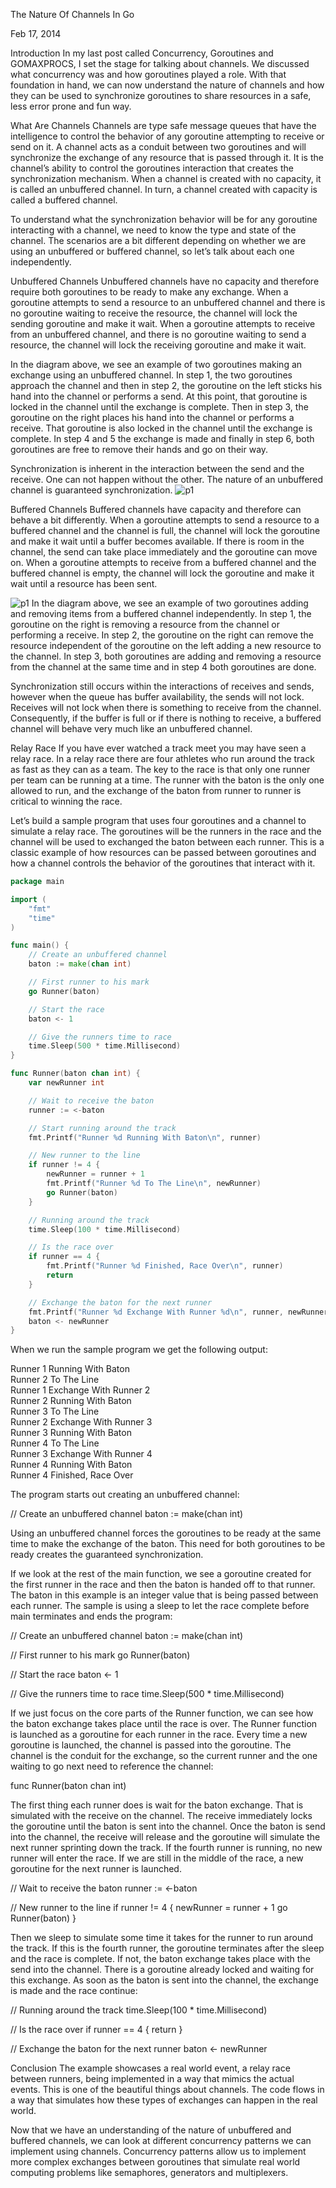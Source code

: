 The Nature Of Channels In Go

Feb 17, 2014

Introduction
In my last post called Concurrency, Goroutines and GOMAXPROCS, I set the stage for talking about channels. We discussed what concurrency was and how goroutines played a role. With that foundation in hand, we can now understand the nature of channels and how they can be used to synchronize goroutines to share resources in a safe, less error prone and fun way.

What Are Channels
Channels are type safe message queues that have the intelligence to control the behavior of any goroutine attempting to receive or send on it. A channel acts as a conduit between two goroutines and will synchronize the exchange of any resource that is passed through it. It is the channel’s ability to control the goroutines interaction that creates the synchronization mechanism. When a channel is created with no capacity, it is called an unbuffered channel. In turn, a channel created with capacity is called a buffered channel.

To understand what the synchronization behavior will be for any goroutine interacting with a channel, we need to know the type and state of the channel. The scenarios are a bit different depending on whether we are using an unbuffered or buffered channel, so let’s talk about each one independently.

Unbuffered Channels
Unbuffered channels have no capacity and therefore require both goroutines to be ready to make any exchange. When a goroutine attempts to send a resource to an unbuffered channel and there is no goroutine waiting to receive the resource, the channel will lock the sending goroutine and make it wait. When a goroutine attempts to receive from an unbuffered channel, and there is no goroutine waiting to send a resource, the channel will lock the receiving goroutine and make it wait.


In the diagram above, we see an example of two goroutines making an exchange using an unbuffered channel. In step 1, the two goroutines approach the channel and then in step 2, the goroutine on the left sticks his hand into the channel or performs a send. At this point, that goroutine is locked in the channel until the exchange is complete. Then in step 3, the goroutine on the right places his hand into the channel or performs a receive. That goroutine is also locked in the channel until the exchange is complete. In step 4 and 5 the exchange is made and finally in step 6, both goroutines are free to remove their hands and go on their way.

Synchronization is inherent in the interaction between the send and the receive. One can not happen without the other. The nature of an unbuffered channel is guaranteed synchronization.
![p1](https://www.goinggo.net/images/goinggo/Screen+Shot+2014-02-16+at+10.10.54+AM.png)

Buffered Channels
Buffered channels have capacity and therefore can behave a bit differently. When a goroutine attempts to send a resource to a buffered channel and the channel is full, the channel will lock the goroutine and make it wait until a buffer becomes available. If there is room in the channel, the send can take place immediately and the goroutine can move on. When a goroutine attempts to receive from a buffered channel and the buffered channel is empty, the channel will lock the goroutine and make it wait until a resource has been sent.

![p1](https://www.goinggo.net/images/goinggo/Screen+Shot+2014-02-17+at+8.38.15+AM.png)
In the diagram above, we see an example of two goroutines adding and removing items from a buffered channel independently. In step 1, the goroutine on the right is removing a resource from the channel or performing a receive. In step 2, the goroutine on the right can remove the resource independent of the goroutine on the left adding a new resource to the channel. In step 3, both goroutines are adding and removing a resource from the channel at the same time and in step 4 both goroutines are done.

Synchronization still occurs within the interactions of receives and sends, however when the queue has buffer availability, the sends will not lock. Receives will not lock when there is something to receive from the channel. Consequently, if the buffer is full or if there is nothing to receive, a buffered channel will behave very much like an unbuffered channel.

Relay Race
If you have ever watched a track meet you may have seen a relay race. In a relay race there are four athletes who run around the track as fast as they can as a team. The key to the race is that only one runner per team can be running at a time. The runner with the baton is the only one allowed to run, and the exchange of the baton from runner to runner is critical to winning the race.

Let’s build a sample program that uses four goroutines and a channel to simulate a relay race. The goroutines will be the runners in the race and the channel will be used to exchanged the baton between each runner. This is a classic example of how resources can be passed between goroutines and how a channel controls the behavior of the goroutines that interact with it.
```go
package main

import (
    "fmt"
    "time"
)

func main() {
    // Create an unbuffered channel
    baton := make(chan int)

    // First runner to his mark
    go Runner(baton)

    // Start the race
    baton <- 1

    // Give the runners time to race
    time.Sleep(500 * time.Millisecond)
}

func Runner(baton chan int) {
    var newRunner int

    // Wait to receive the baton
    runner := <-baton

    // Start running around the track
    fmt.Printf("Runner %d Running With Baton\n", runner)

    // New runner to the line
    if runner != 4 {
        newRunner = runner + 1
        fmt.Printf("Runner %d To The Line\n", newRunner)
        go Runner(baton)
    }

    // Running around the track
    time.Sleep(100 * time.Millisecond)

    // Is the race over
    if runner == 4 {
        fmt.Printf("Runner %d Finished, Race Over\n", runner)
        return
    }

    // Exchange the baton for the next runner
    fmt.Printf("Runner %d Exchange With Runner %d\n", runner, newRunner)
    baton <- newRunner
}
```
When we run the sample program we get the following output:

Runner 1 Running With Baton          
Runner 2 To The Line      
Runner 1 Exchange With Runner 2      
Runner 2 Running With Baton      
Runner 3 To The Line      
Runner 2 Exchange With Runner 3      
Runner 3 Running With Baton      
Runner 4 To The Line      
Runner 3 Exchange With Runner 4      
Runner 4 Running With Baton      
Runner 4 Finished, Race Over      

The program starts out creating an unbuffered channel:

// Create an unbuffered channel
baton := make(chan int)

Using an unbuffered channel forces the goroutines to be ready at the same time to make the exchange of the baton. This need for both goroutines to be ready creates the guaranteed synchronization.

If we look at the rest of the main function, we see a goroutine created for the first runner in the race and then the baton is handed off to that runner. The baton in this example is an integer value that is being passed between each runner. The sample is using a sleep to let the race complete before main terminates and ends the program:

// Create an unbuffered channel
baton := make(chan int)

// First runner to his mark
go Runner(baton)

// Start the race
baton <- 1

// Give the runners time to race
time.Sleep(500 * time.Millisecond)

If we just focus on the core parts of the Runner function, we can see how the baton exchange takes place until the race is over. The Runner function is launched as a goroutine for each runner in the race. Every time a new goroutine is launched, the channel is passed into the goroutine. The channel is the conduit for the exchange, so the current runner and the one waiting to go next need to reference the channel:

func Runner(baton chan int)

The first thing each runner does is wait for the baton exchange. That is simulated with the receive on the channel. The receive immediately locks the goroutine until the baton is sent into the channel. Once the baton is send into the channel, the receive will release and the goroutine will simulate the next runner sprinting down the track. If the fourth runner is running, no new runner will enter the race. If we are still in the middle of the race, a new goroutine for the next runner is launched.

// Wait to receive the baton
runner := <-baton

// New runner to the line
if runner != 4 {
    newRunner = runner + 1
    go Runner(baton)
}

Then we sleep to simulate some time it takes for the runner to run around the track. If this is the fourth runner, the goroutine terminates after the sleep and the race is complete. If not, the baton exchange takes place with the send into the channel. There is a goroutine already locked and waiting for this exchange. As soon as the baton is sent into the channel, the exchange is made and the race continue:

// Running around the track
time.Sleep(100 * time.Millisecond)

// Is the race over
if runner == 4 {
    return
}

// Exchange the baton for the next runner
baton <- newRunner

Conclusion
The example showcases a real world event, a relay race between runners, being implemented in a way that mimics the actual events. This is one of the beautiful things about channels. The code flows in a way that simulates how these types of exchanges can happen in the real world.

Now that we have an understanding of the nature of unbuffered and buffered channels, we can look at different concurrency patterns we can implement using channels. Concurrency patterns allow us to implement more complex exchanges between goroutines that simulate real world computing problems like semaphores, generators and multiplexers.


